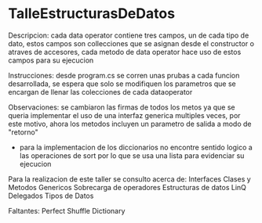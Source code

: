 # TalleEstructurasDeDatos

Descripcion: cada data operator contiene tres campos, un de cada tipo de dato, estos campos son collecciones que se asignan desde el constructor
o atraves de accesores, cada metodo de data operator hace uso de estos campos para su ejecucion

Instrucciones: desde program.cs se corren unas prubas a cada funcion desarrollada, se espera que solo se modifiquen los parametros que se encargan
de llenar las colecciones de cada dataoperator

Observaciones: se cambiaron las firmas de todos los metos ya que se queria implementar el uso de una interfaz generica multiples
veces, por este motivo, ahora los metodos incluyen un parametro de salida a modo de "retorno"
- para la implementacion de los diccionarios no encontre sentido logico a las operaciones de sort por lo que se usa una lista para evidenciar su ejecucion 

Para la realizacion de este taller se consulto acerca de: 
    Interfaces
    Clases y Metodos Genericos
    Sobrecarga de operadores 
    Estructuras de datos 
    LinQ
    Delegados 
    Tipos de Datos
    
Faltantes: 
    Perfect Shuffle Dictionary 
